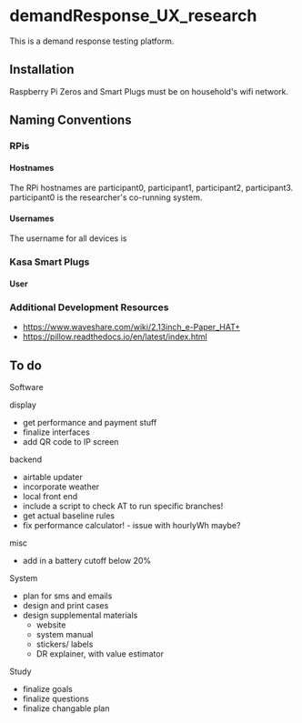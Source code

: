 # demandResponse_UX_research

This is a demand response testing platform.

## Installation

Raspberry Pi Zeros and Smart Plugs must be on household's wifi network.


## Naming Conventions

### RPis

#### Hostnames

The RPi hostnames are participant0, participant1, participant2, participant3. participant0 is the researcher's co-running system.

#### Usernames

The username for all devices is 

### Kasa Smart Plugs

#### User


### Additional Development Resources

* https://www.waveshare.com/wiki/2.13inch_e-Paper_HAT+
* https://pillow.readthedocs.io/en/latest/index.html


## To do

Software

display
* get performance and payment stuff
* finalize interfaces
* add QR code to IP screen

backend
* airtable updater
* incorporate weather
* local front end
* include a script to check AT to run specific branches!
* get actual baseline rules
* fix performance calculator! - issue with hourlyWh maybe?

misc
* add in a battery cutoff below 20%

System
* plan for sms and emails
* design and print cases
* design supplemental materials
	* website
	* system manual
	* stickers/ labels
	* DR explainer, with value estimator

Study
* finalize goals
* finalize questions
* finalize changable plan